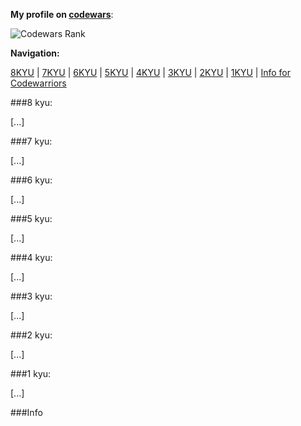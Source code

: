**My profile on [codewars](https://www.codewars.com/users/jacmy)**:

![Codewars Rank](https://www.codewars.com/users/jacmy/badges/large)

**Navigation:**

[8KYU](https://github.com/myers-jacobandrew/codewars-python/tree/main/8%20kyu#8-kyu) | [7KYU](https://github.com/myers-jacobandrew/codewars-python/tree/main/7%20kyu#7-kyu) | [6KYU](https://github.com/myers-jacobandrew/codewars-python/tree/main/6%20kyu#6-kyu) | [5KYU](https://github.com/myers-jacobandrew/codewars-python/tree/main/5%20kyu#5-kyu) | [4KYU](https://github.com/myers-jacobandrew/codewars-python/tree/main/4%20kyu#4-kyu) | [3KYU](https://github.com/myers-jacobandrew/codewars-python/tree/main/3%20kyu#3-kyu) | [2KYU](https://github.com/myers-jacobandrew/codewars-python/tree/main/2%20kyu#2-kyu) | [1KYU](https://github.com/myers-jacobandrew/codewars-python/tree/main/1%20kyu#1-kyu) | [Info for Codewarriors](https://github.com/myers-jacobandrew/codewars-python/#info)

###8 kyu:

[...]

###7 kyu:

[...]

###6 kyu:

[...]

###5 kyu:

[...]

###4 kyu:

[...]

###3 kyu:

[...]

###2 kyu:

[...]

###1 kyu:

[...]


###Info

